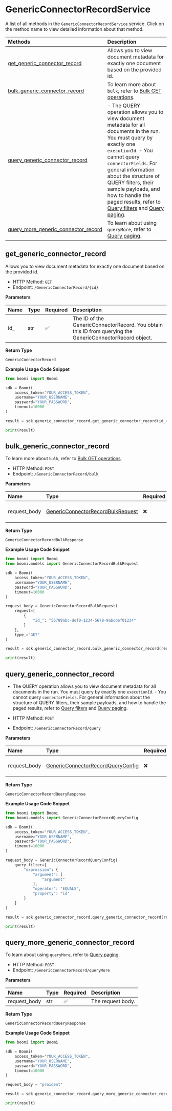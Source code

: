# GenericConnectorRecordService

A list of all methods in the `GenericConnectorRecordService` service. Click on the method name to view detailed information about that method.

| Methods                                                                     | Description                                                                                                                                                                                                                                                                                                                                                                                                                 |
| :-------------------------------------------------------------------------- | :-------------------------------------------------------------------------------------------------------------------------------------------------------------------------------------------------------------------------------------------------------------------------------------------------------------------------------------------------------------------------------------------------------------------------- |
| [get_generic_connector_record](#get_generic_connector_record)               | Allows you to view document metadata for exactly one document based on the provided id.                                                                                                                                                                                                                                                                                                                                     |
| [bulk_generic_connector_record](#bulk_generic_connector_record)             | To learn more about `bulk`, refer to [Bulk GET operations](#section/Introduction/Bulk-GET-operations).                                                                                                                                                                                                                                                                                                                      |
| [query_generic_connector_record](#query_generic_connector_record)           | - The QUERY operation allows you to view document metadata for all documents in the run. You must query by exactly one `executionId`. - You cannot query `connectorFields`. For general information about the structure of QUERY filters, their sample payloads, and how to handle the paged results, refer to [Query filters](#section/Introduction/Query-filters) and [Query paging](#section/Introduction/Query-paging). |
| [query_more_generic_connector_record](#query_more_generic_connector_record) | To learn about using `queryMore`, refer to [Query paging](#section/Introduction/Query-paging).                                                                                                                                                                                                                                                                                                                              |

## get_generic_connector_record

Allows you to view document metadata for exactly one document based on the provided id.

- HTTP Method: `GET`
- Endpoint: `/GenericConnectorRecord/{id}`

**Parameters**

| Name | Type | Required | Description                                                                                               |
| :--- | :--- | :------- | :-------------------------------------------------------------------------------------------------------- |
| id\_ | str  | ✅       | The ID of the GenericConnectorRecord. You obtain this ID from querying the GenericConnectorRecord object. |

**Return Type**

`GenericConnectorRecord`

**Example Usage Code Snippet**

```python
from boomi import Boomi

sdk = Boomi(
    access_token="YOUR_ACCESS_TOKEN",
    username="YOUR_USERNAME",
    password="YOUR_PASSWORD",
    timeout=10000
)

result = sdk.generic_connector_record.get_generic_connector_record(id_="id")

print(result)
```

## bulk_generic_connector_record

To learn more about `bulk`, refer to [Bulk GET operations](#section/Introduction/Bulk-GET-operations).

- HTTP Method: `POST`
- Endpoint: `/GenericConnectorRecord/bulk`

**Parameters**

| Name         | Type                                                                                | Required | Description       |
| :----------- | :---------------------------------------------------------------------------------- | :------- | :---------------- |
| request_body | [GenericConnectorRecordBulkRequest](../models/GenericConnectorRecordBulkRequest.md) | ❌       | The request body. |

**Return Type**

`GenericConnectorRecordBulkResponse`

**Example Usage Code Snippet**

```python
from boomi import Boomi
from boomi.models import GenericConnectorRecordBulkRequest

sdk = Boomi(
    access_token="YOUR_ACCESS_TOKEN",
    username="YOUR_USERNAME",
    password="YOUR_PASSWORD",
    timeout=10000
)

request_body = GenericConnectorRecordBulkRequest(
    request=[
        {
            "id_": "56789abc-def0-1234-5678-9abcdef01234"
        }
    ],
    type_="GET"
)

result = sdk.generic_connector_record.bulk_generic_connector_record(request_body=request_body)

print(result)
```

## query_generic_connector_record

- The QUERY operation allows you to view document metadata for all documents in the run. You must query by exactly one `executionId`. - You cannot query `connectorFields`. For general information about the structure of QUERY filters, their sample payloads, and how to handle the paged results, refer to [Query filters](#section/Introduction/Query-filters) and [Query paging](#section/Introduction/Query-paging).

- HTTP Method: `POST`
- Endpoint: `/GenericConnectorRecord/query`

**Parameters**

| Name         | Type                                                                                | Required | Description       |
| :----------- | :---------------------------------------------------------------------------------- | :------- | :---------------- |
| request_body | [GenericConnectorRecordQueryConfig](../models/GenericConnectorRecordQueryConfig.md) | ❌       | The request body. |

**Return Type**

`GenericConnectorRecordQueryResponse`

**Example Usage Code Snippet**

```python
from boomi import Boomi
from boomi.models import GenericConnectorRecordQueryConfig

sdk = Boomi(
    access_token="YOUR_ACCESS_TOKEN",
    username="YOUR_USERNAME",
    password="YOUR_PASSWORD",
    timeout=10000
)

request_body = GenericConnectorRecordQueryConfig(
    query_filter={
        "expression": {
            "argument": [
                "argument"
            ],
            "operator": "EQUALS",
            "property": "id"
        }
    }
)

result = sdk.generic_connector_record.query_generic_connector_record(request_body=request_body)

print(result)
```

## query_more_generic_connector_record

To learn about using `queryMore`, refer to [Query paging](#section/Introduction/Query-paging).

- HTTP Method: `POST`
- Endpoint: `/GenericConnectorRecord/queryMore`

**Parameters**

| Name         | Type | Required | Description       |
| :----------- | :--- | :------- | :---------------- |
| request_body | str  | ✅       | The request body. |

**Return Type**

`GenericConnectorRecordQueryResponse`

**Example Usage Code Snippet**

```python
from boomi import Boomi

sdk = Boomi(
    access_token="YOUR_ACCESS_TOKEN",
    username="YOUR_USERNAME",
    password="YOUR_PASSWORD",
    timeout=10000
)

request_body = "proident"

result = sdk.generic_connector_record.query_more_generic_connector_record(request_body=request_body)

print(result)
```

